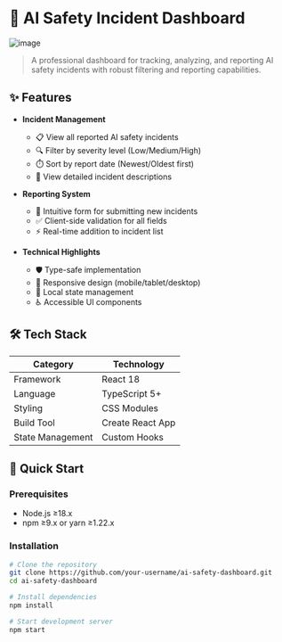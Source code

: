 # 🚨 AI Safety Incident Dashboard


![image](https://github.com/user-attachments/assets/967b4d17-3c48-4004-a8ae-0e056b52f60c)


> A professional dashboard for tracking, analyzing, and reporting AI safety incidents with robust filtering and reporting capabilities.

## ✨ Features

- **Incident Management**
  - 📋 View all reported AI safety incidents
  - 🔍 Filter by severity level (Low/Medium/High)
  - ⏱️ Sort by report date (Newest/Oldest first)
  - 📝 View detailed incident descriptions

- **Reporting System**
  - 📝 Intuitive form for submitting new incidents
  - ✅ Client-side validation for all fields
  - ⚡ Real-time addition to incident list

- **Technical Highlights**
  - 🛡️ Type-safe implementation
  - 📱 Responsive design (mobile/tablet/desktop)
  - 🧠 Local state management
  - ♿ Accessible UI components

## 🛠 Tech Stack

| Category        | Technology          |
|-----------------|---------------------|
| Framework       | React 18            |
| Language        | TypeScript 5+       |
| Styling         | CSS Modules         |
| Build Tool      | Create React App    |
| State Management| Custom Hooks        |

## 🚀 Quick Start

### Prerequisites
- Node.js ≥18.x
- npm ≥9.x or yarn ≥1.22.x

### Installation
```bash
# Clone the repository
git clone https://github.com/your-username/ai-safety-dashboard.git
cd ai-safety-dashboard

# Install dependencies
npm install

# Start development server
npm start

